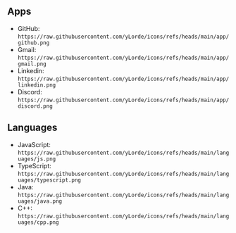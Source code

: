 ## Apps

- GitHub: `https://raw.githubusercontent.com/yLorde/icons/refs/heads/main/app/github.png`
- Gmail: `https://raw.githubusercontent.com/yLorde/icons/refs/heads/main/app/gmail.png`
- Linkedin: `https://raw.githubusercontent.com/yLorde/icons/refs/heads/main/app/linkedin.png`
- Discord: `https://raw.githubusercontent.com/yLorde/icons/refs/heads/main/app/discord.png`

## Languages

- JavaScript: `https://raw.githubusercontent.com/yLorde/icons/refs/heads/main/languages/js.png`
- TypeScript: `https://raw.githubusercontent.com/yLorde/icons/refs/heads/main/languages/typescript.png`
- Java: `https://raw.githubusercontent.com/yLorde/icons/refs/heads/main/languages/java.png`
- C++: `https://raw.githubusercontent.com/yLorde/icons/refs/heads/main/languages/cpp.png`
